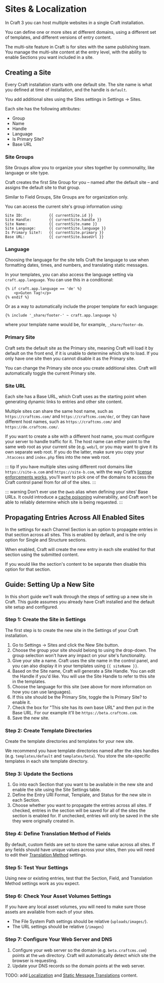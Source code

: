 # Sites & Localization

In Craft 3 you can host multiple websites in a single Craft installation.

You can define one or more sites at different domains, using a different set of templates, and different versions of entry content.

The multi-site feature in Craft is for sites with the same publishing team. You manage the multi-site content at the entry level, with the ability to enable Sections you want included in a site.

## Creating a Site

Every Craft installation starts with one default site. The site name is what you defined at time of installation, and the handle is `default`.

You add additional sites using the Sites settings in Settings → Sites.

Each site has the following attributes:

* Group
* Name
* Handle
* Language
* Is Primary Site?
* Base URL


### Site Groups

Site Groups allow you to organize your sites together by commonality, like language or site type.

Craft creates the first Site Group for you – named after the default site – and assigns the default site to that group.

Similar to Field Groups, Site Groups are for organization only.

You can access the current site's group information using:

```twig
Site ID:            {{ currentSite.id }}
Site Handle:        {{ currentSite.handle }}
Site Name:          {{ currentSite.name }}
Site Language:      {{ currentSite.language }}
Is Primary Site?:   {{ currentSite.primary }}
Base URL:           {{ currentSite.baseUrl }}
```


### Language

Choosing the language for the site tells Craft the language to use when formatting dates, times, and numbers, and translating static messages.

In your templates, you can also access the language setting via `craft.app.language`. You can use this in a conditional:

```twig
{% if craft.app.language == 'de' %}
    <p>Guten Tag!</p>
{% endif %}
```

Or as a way to automatically include the proper template for each language:

```twig
{% include '_share/footer-' ~ craft.app.language %}
```

where your template name would be, for example, `_share/footer-de`.


### Primary Site

Craft sets the default site as the Primary site, meaning Craft will load it by default on the front end, if it is unable to determine which site to load. If you only have one site then you cannot disable it as the Primary site.

You can change the Primary site once you create additional sites. Craft will automatically toggle the current Primary site.

### Site URL

Each site has a Base URL, which Craft uses as the starting point when generating dynamic links to entries and other site content.

Multiple sites can share the same host name, such as `https://craftcms.com/` and `https://craftcms.com/de/`, or they can have different host names, such as `https://craftcms.com/` and `https://de.craftcms.com/`.

If you want to create a site with a different host name, you must configure your server to handle traffic for it. The host name can either point to the same web root as your current site (e.g. `web/`), or you may want to give it its own separate web root. If you do the latter, make sure you copy your `.htaccess` and `index.php` files into the new web root.

::: tip
If you have multiple sites using different root domains like `https://site-a.com` and `https://site-b.com`, with the way Craft’s [license enforcements works](https://craftcms.com/support/license-enforcement), you’ll want to pick one of the domains to access the Craft control panel from for _all_ of the sites.
:::

::: warning
Don’t ever use the `@web` alias when defining your sites’ Base URLs. It could introduce a [cache poisoning](https://www.owasp.org/index.php/Cache_Poisoning) vulnerability, and Craft won’t be able to reliably determine which site is being requested.
:::

## Propagating Entries Across All Enabled Sites

In the settings for each Channel Section is an option to propagate entries in that section across all sites. This is enabled by default, and is the only option for Single and Structure sections.

When enabled, Craft will create the new entry in each site enabled for that section using the submitted content.

If you would like the section's content to be separate then disable this option for that section.

## Guide: Setting Up a New Site

In this short guide we'll walk through the steps of setting up a new site in Craft. This guide assumes you already have Craft installed and the default site setup and configured.

### Step 1: Create the Site in Settings

The first step is to create the new site in the Settings of your Craft installation.

1. Go to Settings → Sites and click the New Site button.
2. Choose the group your site should belong to using the drop-down. The group selection won't have any impact on your site's functionality.
3. Give your site a name. Craft uses the site name in the control panel, and you can also display it in your templates using `{{ siteName }}`.
4. Based on the Site name, Craft will generate a Site Handle. You can edit the Handle if you'd like. You will use the Site Handle to refer to this site in the templates.
5. Choose the language for this site (see above for more information on how you can use languages).
6. If this site should be the Primary Site, toggle the Is Primary Site? to enable it.
7. Check the box for "This site has its own base URL" and then put in the Base URL. For our example it'll be `https://beta.craftcms.com`.
8. Save the new site.

### Step 2: Create Template Directories

Create the template directories and templates for your new site.

We recommend you have template directories named after the sites handles (e.g. `templates/default` and `templates/beta`). You store the site-specific templates in each site template directory.

### Step 3: Update the Sections

1. Go into each Section that you want to be available in the new site and enable the site using the Site Settings table.
2. Define the Entry URI Format, Template, and Status for the new site in each Section.
3. Choose whether you want to propagate the entries across all sites. If checked, entries in the section will be saved for all of the sites the section is enabled for. If unchecked, entries will only be saved in the site they were originally created in.

### Step 4: Define Translation Method of Fields

By default, custom fields are set to store the same value across all sites. If any fields should have unique values across your sites, then you will need to edit their [Translation Method](fields.md#translation-methods) settings.

### Step 5: Test Your Settings

Using new or existing entries, test that the Section, Field, and Translation Method settings work as you expect.

### Step 6: Check Your Asset Volumes Settings

If you have any local asset volumes, you will need to make sure those assets are available from each of your sites.

* The File System Path settings should be relative (`uploads/images/`).
* The URL settings should be relative (`/images`)

### Step 7: Configure Your Web Server and DNS

1. Configure your web server so the domain (e.g. `beta.craftcms.com`) points at the `web` directory. Craft will automatically detect which site the browser is requesting.
2. Update your DNS records so the domain points at the web server.

TODO: add [Localization](localization.md) and [Static Message Translations](static-translations.md) content.